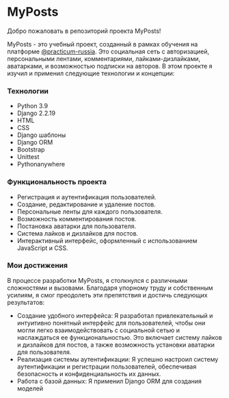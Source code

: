 <h1>MyPosts</h1>
<p>Добро пожаловать в репозиторий проекта MyPosts!</p>
<p>MyPosts - это учебный проект, созданный в рамках обучения на платформе <a href="@practicum-russia">@practicum-russia</a>. Это социальная сеть с авторизацией, персональными лентами, комментариями, лайками-дизлайками, аватарками, и возможностью подписки на авторов. В этом проекте я изучил и применил следующие технологии и концепции:</p>

<h3>Технологии</h3>
<ul>
  <li>Python 3.9</li>
  <li>Django 2.2.19</li>
  <li>HTML</li>
  <li>CSS</li>
  <li>Django шаблоны</li>
  <li>Django ORM</li>
  <li>Bootstrap</li>
  <li>Unittest</li>
  <li>Pythonanywhere</li>
</ul>

<h3>Функциональность проекта</h3>
<ul>
  <li>Регистрация и аутентификация пользователей.</li>
  <li>Создание, редактирование и удаление постов.</li>
  <li>Персональные ленты для каждого пользователя.</li>
  <li>Возможность комментирования постов.</li>
  <li>Постановка аватарки для пользователя.</li>
  <li>Система лайков и дизлайков для постов.</li>
  <li>Интерактивный интерфейс, оформленный с использованием JavaScript и CSS.</li>
</ul>

<h3>Мои достижения</h3>
<p>В процессе разработки MyPosts, я столкнулся с различными сложностями и вызовами. Благодаря упорному труду и собственным усилиям, я смог преодолеть эти препятствия и достичь следующих результатов:</p>
<ul>
  <li>Создание удобного интерфейса: Я разработал привлекательный и интуитивно понятный интерфейс для пользователей, чтобы они могли легко взаимодействовать с социальной сетью и наслаждаться ее функциональностью.
      Это включает систему лайков и дизлайков для постов, а также возможность установки аватарки для пользователя.</li>
  <li>Реализация системы аутентификации: Я успешно настроил систему аутентификации и регистрации пользователей, обеспечивая безопасность и конфиденциальность их данных.</li>
  <li>Работа с базой данных: Я применил Django ORM для создания моделей

